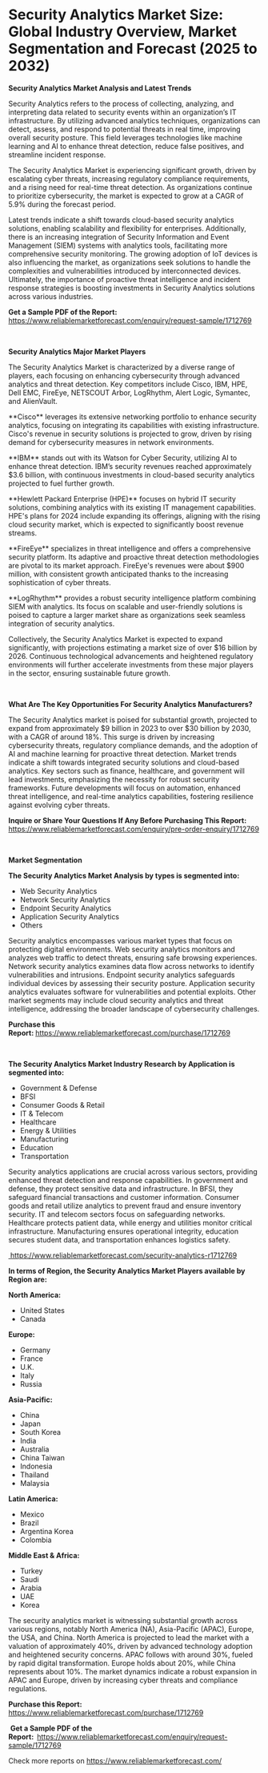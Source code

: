 <p><h1>Security Analytics Market Size: Global Industry Overview, Market Segmentation and Forecast (2025 to 2032)</h1></p><p><strong>Security Analytics Market Analysis and Latest Trends</strong></p>
<p><p>Security Analytics refers to the process of collecting, analyzing, and interpreting data related to security events within an organization’s IT infrastructure. By utilizing advanced analytics techniques, organizations can detect, assess, and respond to potential threats in real time, improving overall security posture. This field leverages technologies like machine learning and AI to enhance threat detection, reduce false positives, and streamline incident response.</p><p>The Security Analytics Market is experiencing significant growth, driven by escalating cyber threats, increasing regulatory compliance requirements, and a rising need for real-time threat detection. As organizations continue to prioritize cybersecurity, the market is expected to grow at a CAGR of 5.9% during the forecast period. </p><p>Latest trends indicate a shift towards cloud-based security analytics solutions, enabling scalability and flexibility for enterprises. Additionally, there is an increasing integration of Security Information and Event Management (SIEM) systems with analytics tools, facilitating more comprehensive security monitoring. The growing adoption of IoT devices is also influencing the market, as organizations seek solutions to handle the complexities and vulnerabilities introduced by interconnected devices. Ultimately, the importance of proactive threat intelligence and incident response strategies is boosting investments in Security Analytics solutions across various industries.</p></p>
<p><strong>Get a Sample PDF of the Report:&nbsp;</strong> <a href="https://www.reliablemarketforecast.com/enquiry/request-sample/1712769?utm_campaign=2413&utm_medium=2&utm_source=Github&utm_content=ia&utm_term=08042025&utm_id=security-analytics">https://www.reliablemarketforecast.com/enquiry/request-sample/1712769</a></p>
<p>&nbsp;</p>
<p><strong>Security Analytics Major Market Players</strong></p>
<p><p>The Security Analytics Market is characterized by a diverse range of players, each focusing on enhancing cybersecurity through advanced analytics and threat detection. Key competitors include Cisco, IBM, HPE, Dell EMC, FireEye, NETSCOUT Arbor, LogRhythm, Alert Logic, Symantec, and AlienVault.</p><p>**Cisco** leverages its extensive networking portfolio to enhance security analytics, focusing on integrating its capabilities with existing infrastructure. Cisco's revenue in security solutions is projected to grow, driven by rising demand for cybersecurity measures in network environments.</p><p>**IBM** stands out with its Watson for Cyber Security, utilizing AI to enhance threat detection. IBM’s security revenues reached approximately $3.6 billion, with continuous investments in cloud-based security analytics projected to fuel further growth.</p><p>**Hewlett Packard Enterprise (HPE)** focuses on hybrid IT security solutions, combining analytics with its existing IT management capabilities. HPE's plans for 2024 include expanding its offerings, aligning with the rising cloud security market, which is expected to significantly boost revenue streams.</p><p>**FireEye** specializes in threat intelligence and offers a comprehensive security platform. Its adaptive and proactive threat detection methodologies are pivotal to its market approach. FireEye's revenues were about $900 million, with consistent growth anticipated thanks to the increasing sophistication of cyber threats.</p><p>**LogRhythm** provides a robust security intelligence platform combining SIEM with analytics. Its focus on scalable and user-friendly solutions is poised to capture a larger market share as organizations seek seamless integration of security analytics.</p><p>Collectively, the Security Analytics Market is expected to expand significantly, with projections estimating a market size of over $16 billion by 2026. Continuous technological advancements and heightened regulatory environments will further accelerate investments from these major players in the sector, ensuring sustainable future growth.</p></p>
<p>&nbsp;</p>
<p><strong>What Are The Key Opportunities For Security Analytics Manufacturers?</strong></p>
<p><p>The Security Analytics market is poised for substantial growth, projected to expand from approximately $9 billion in 2023 to over $30 billion by 2030, with a CAGR of around 18%. This surge is driven by increasing cybersecurity threats, regulatory compliance demands, and the adoption of AI and machine learning for proactive threat detection. Market trends indicate a shift towards integrated security solutions and cloud-based analytics. Key sectors such as finance, healthcare, and government will lead investments, emphasizing the necessity for robust security frameworks. Future developments will focus on automation, enhanced threat intelligence, and real-time analytics capabilities, fostering resilience against evolving cyber threats.</p></p>
<p><strong>Inquire or Share Your Questions If Any Before Purchasing This Report:</strong> <a href="https://www.reliablemarketforecast.com/enquiry/pre-order-enquiry/1712769?utm_campaign=2413&utm_medium=2&utm_source=Github&utm_content=ia&utm_term=08042025&utm_id=security-analytics">https://www.reliablemarketforecast.com/enquiry/pre-order-enquiry/1712769</a></p>
<p>&nbsp;</p>
<p><strong>Market Segmentation</strong></p>
<p><strong>The Security Analytics Market Analysis by types is segmented into:</strong></p>
<p><ul><li>Web Security Analytics</li><li>Network Security Analytics</li><li>Endpoint Security Analytics</li><li>Application Security Analytics</li><li>Others</li></ul></p>
<p><p>Security analytics encompasses various market types that focus on protecting digital environments. Web security analytics monitors and analyzes web traffic to detect threats, ensuring safe browsing experiences. Network security analytics examines data flow across networks to identify vulnerabilities and intrusions. Endpoint security analytics safeguards individual devices by assessing their security posture. Application security analytics evaluates software for vulnerabilities and potential exploits. Other market segments may include cloud security analytics and threat intelligence, addressing the broader landscape of cybersecurity challenges.</p></p>
<p><strong>Purchase this Report:&nbsp;</strong><a href="https://www.reliablemarketforecast.com/purchase/1712769?utm_campaign=2413&utm_medium=2&utm_source=Github&utm_content=ia&utm_term=08042025&utm_id=security-analytics">https://www.reliablemarketforecast.com/purchase/1712769</a></p>
<p>&nbsp;</p>
<p><strong>The Security Analytics Market Industry Research by Application is segmented into:</strong></p>
<p><ul><li>Government & Defense</li><li>BFSI</li><li>Consumer Goods & Retail</li><li>IT & Telecom</li><li>Healthcare</li><li>Energy & Utilities</li><li>Manufacturing</li><li>Education</li><li>Transportation</li></ul></p>
<p><p>Security analytics applications are crucial across various sectors, providing enhanced threat detection and response capabilities. In government and defense, they protect sensitive data and infrastructure. In BFSI, they safeguard financial transactions and customer information. Consumer goods and retail utilize analytics to prevent fraud and ensure inventory security. IT and telecom sectors focus on safeguarding networks. Healthcare protects patient data, while energy and utilities monitor critical infrastructure. Manufacturing ensures operational integrity, education secures student data, and transportation enhances logistics safety.</p></p>
<p><a href="https://www.reliablemarketforecast.com/security-analytics-r1712769?utm_campaign=2413&utm_medium=2&utm_source=Github&utm_content=ia&utm_term=08042025&utm_id=security-analytics">&nbsp;https://www.reliablemarketforecast.com/security-analytics-r1712769</a></p>
<p><strong>In terms of Region, the Security Analytics Market Players available by Region are:</strong></p>
<p>
    <p> <strong> North America: </strong>
        <ul>
            <li>United States</li>
            <li>Canada</li>
        </ul>
        </p> 
    <p> <strong> Europe: </strong>
        <ul>
            <li>Germany</li>
            <li>France</li>
            <li>U.K.</li>
            <li>Italy</li>
            <li>Russia</li>
        </ul>
        </p> 
    <p> <strong> Asia-Pacific: </strong>
        <ul>
            <li>China</li>
            <li>Japan</li>
            <li>South Korea</li>
            <li>India</li>
            <li>Australia</li>
            <li>China Taiwan</li>
            <li>Indonesia</li>
            <li>Thailand</li>
            <li>Malaysia</li>
        </ul>
        </p> 
    <p> <strong> Latin America: </strong>
        <ul>
            <li>Mexico</li>
            <li>Brazil</li>
            <li>Argentina Korea</li>
            <li>Colombia</li>
        </ul>
        </p> 
    <p> <strong> Middle East & Africa: </strong>
        <ul>
            <li>Turkey</li>
            <li>Saudi</li>
            <li>Arabia</li>
            <li>UAE</li>
            <li>Korea</li>
        </ul>
    </p>
    </p>
<p><p>The security analytics market is witnessing substantial growth across various regions, notably North America (NA), Asia-Pacific (APAC), Europe, the USA, and China. North America is projected to lead the market with a valuation of approximately 40%, driven by advanced technology adoption and heightened security concerns. APAC follows with around 30%, fueled by rapid digital transformation. Europe holds about 20%, while China represents about 10%. The market dynamics indicate a robust expansion in APAC and Europe, driven by increasing cyber threats and compliance regulations.</p></p>
<p><strong>Purchase this Report: </strong><a href="https://www.reliablemarketforecast.com/purchase/1712769?utm_campaign=2413&utm_medium=2&utm_source=Github&utm_content=ia&utm_term=08042025&utm_id=security-analytics">https://www.reliablemarketforecast.com/purchase/1712769</a></p>
<p>&nbsp;<strong>Get a Sample PDF of the Report:&nbsp;&nbsp;</strong><a href="https://www.reliablemarketforecast.com/enquiry/request-sample/1712769?utm_campaign=2413&utm_medium=2&utm_source=Github&utm_content=ia&utm_term=08042025&utm_id=security-analytics">https://www.reliablemarketforecast.com/enquiry/request-sample/1712769</a></p>
<p><strong></strong></p>
<p>Check more reports on <a href="https://www.reliablemarketforecast.com/?utm_campaign=2413&utm_medium=2&utm_source=Github&utm_content=ia&utm_term=08042025&utm_id=security-analytics">https://www.reliablemarketforecast.com/</a></p>